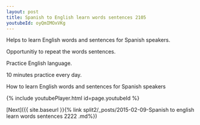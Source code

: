 ```yaml
---
layout: post
title: Spanish to English learn words sentences 2105 
youtubeId: oyQmIMOxVKg
---
```

 
 
Helps to learn English words and sentences for Spanish speakers.

Opportunitiy to repeat the words sentences. 

Practice English language. 
 
10 minutes practice every day. 
 
How to learn English words and sentences for Spanish speakers 
 
{% include youtubePlayer.html id=page.youtubeId %}
 
 
[Next]({{ site.baseurl }}{% link  split2/_posts/2015-02-09-Spanish to english learn words sentences 2222 .md%})
 
